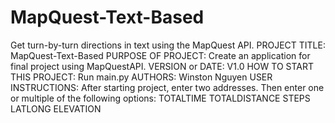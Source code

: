 # MapQuest-Text-Based
Get turn-by-turn directions in text using the MapQuest API.
PROJECT TITLE: MapQuest-Text-Based
PURPOSE OF PROJECT: Create an application for final project using MapQuestAPI.
VERSION or DATE: V1.0
HOW TO START THIS PROJECT: Run main.py
AUTHORS: Winston Nguyen
USER INSTRUCTIONS: 
  After starting project, enter two addresses.
  Then enter one or multiple of the following options:
    TOTALTIME
    TOTALDISTANCE
    STEPS
    LATLONG
    ELEVATION
